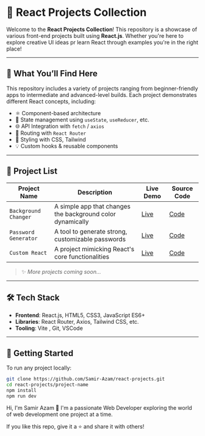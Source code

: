 # 🚀 React Projects Collection

Welcome to the **React Projects Collection**! This repository is a showcase of various front-end projects built using **React.js**. Whether you're here to explore creative UI ideas pr learn React through examples you're in the right place!

---

## 🧠 What You’ll Find Here

This repository includes a variety of projects ranging from beginner-friendly apps to intermediate and advanced-level builds. Each project demonstrates different React concepts, including:

- ⚛️ Component-based architecture
- 🔁 State management using `useState`, `useReducer`, etc.
- 🌐 API Integration with `fetch` / `axios`
- 🧩 Routing with `React Router`
- 🎨 Styling with CSS, Tailwind
- 💡 Custom hooks & reusable components

---

## 📁 Project List

| Project Name | Description | Live Demo | Source Code |
|--------------|-------------|-----------|-------------|
| `Background Changer`  |  A simple app that changes the background color dynamically | [Live](#) | [Code](./01-Bg-Changer)
| `Password Generator`  | A tool to generate strong, customizable passwords | [Live](#) | [Code](./02-Pass=Generator) |
| `Custom React`  | A project mimicking React's core functionalities | [Live](#) | [Code](./03-Custom-React) |

> ✨ _More projects coming soon..._

---

## 🛠️ Tech Stack

- **Frontend**: React.js, HTML5, CSS3, JavaScript ES6+
- **Libraries**: React Router, Axios, Tailwind CSS, etc.
- **Tooling**: Vite , Git, VSCode

---

## 🚀 Getting Started

To run any project locally:

```bash
git clone https://github.com/Samir-Azam/react-projects.git
cd react-projects/project-name
npm install
npm run dev
```

Hi, I'm Samir Azam 👋
I'm a passionate Web Developer exploring the world of web development one project at a time.

If you like this repo, give it a ⭐️ and share it with others!
